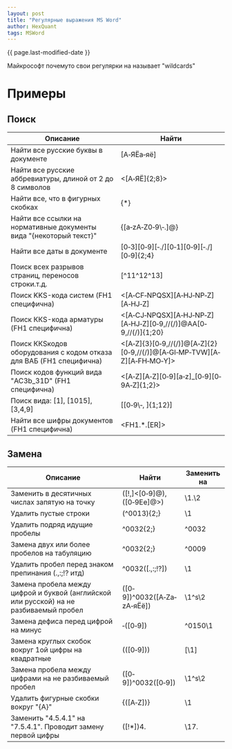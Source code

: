 ```yaml
---
layout: post
title: "Регулярные выражения MS Word"
author: HexQuant
tags: MSWord
---
```

{{ page.last-modified-date }}

Майкрософт почему­то свои регулярки на называет "wildcards"

# Примеры
## Поиск
Описание | Найти |
-|-
Найти все русские буквы в документе | [А‐ЯЁа‐яё] 
Найти все русские аббревиатуры, длиной от 2 до 8 символов | <[А‐ЯЁ]{2;8}> 
Найти все, что в фигурных скобках | \{*\} 
Найти все ссылки на нормативные документы вида "{некоторый текст}" | \{[a‐zA‐Z0‐9\‐.]@\} 
Найти все даты в документе | [0‐3][0‐9][‐./][0‐1][0‐9][‐./][0‐9]{2;4} 
Поиск всех разрывов страниц, переносов строки.т.д. | [^11^12^13] 
Поиск KKS­-кода систем (FH1 специфична) | <[A‐CF‐NPQSX][A‐HJ‐NP‐Z][A‐HJ‐Z] 
Поиск ККS-кода арматуры (FH1 специфична) | <[A‐CJ‐NPQSX][A‐HJ‐NP‐Z][A‐HJ‐Z][0‐9,//(/)]@AA[0‐9,//(/)]{1;20} 
Поиск ККS­кодов оборудования с кодом отказа для ВАБ (FH1 специфична) | <[A‐Z]{3}[0‐9,//(/)]@[A‐Z]{2}[0‐9,//(/)]@[A‐GI‐MP‐TVW][A‐Z][A‐FH‐MO‐Y]> 
Поиск кодов функций вида ­"AC3b_31D" (FH1 специфична) | <[A‐Z][A‐Z][0‐9][a‐z]_[0‐9][0‐9A‐Z]{1;2}> 
Поиск вида: [1], [10­15], [3,4,9] | \[[0‐9\‐, ]{1;12}\] 
Найти все шифры документов (FH1 специфична) | <FH1.*.[ER]> 
## Замена
Описание | Найти | Заменить на 
-|-|-
Заменить в десятичных числах запятую на точку | ([!,]<[0‐9]@),([0‐9Ee]@>) | \1.\2 
Удалить пустые строки | (^0013){2;} | \1 
Удалить подряд идущие пробелы | ^0032{2;} | ^0032 
Замена двух или более пробелов на табуляцию | ^0032{2;} | ^0009 
Удалить пробел перед знаком препинания (.,:;!? итд) | ^0032([.,:;\!\?]) | \1 
Замена пробела между цифрой и буквой (английской или русской) на не разбиваемый пробел | ([0‐9])^0032([A‐Za‐zА‐яЁё]) | \1^s\2 
Замена дефиса перед цифрой на минус | ‐([0‐9]) | ^0150\1 
Замена круглых скобок вокруг 1­ой цифры на квадратные | \(([0‐9])\) | [\1] 
Замена пробела между цифрами на не разбиваемый пробел | ([0‐9])^0032([0‐9]) | \1^s\2 
Удалить фигурные скобки вокруг "{A}" | \{([A‐Z])\} | \1 
Заменить "4.5.4.1" на "7.5.4.1". Проводит замену первой цифры | ([!*])4. | \17. 
